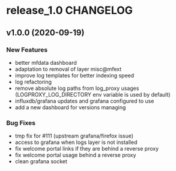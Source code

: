 # release_1.0 CHANGELOG

## v1.0.0 (2020-09-19)

### New Features

- better mfdata dashboard
- adaptation to removal of layer misc@mfext
- improve log templates for better indexing speed
- log refactoring
- remove absolute log paths from log_proxy usages (LOGPROXY_LOG_DIRECTORY env variable is used by default)
- influxdb/grafana updates and grafana configured to use
- add a new dashboard for versions managing

### Bug Fixes

- tmp fix for #111 (upstream grafana/firefox issue)
- access to grafana when logs layer is not installed
- fix welcome portal links if they are behind a reverse proxy
- fix welcome portal usage behind a reverse proxy
- clean grafana socket


